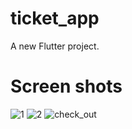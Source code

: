 # ticket_app

A new Flutter project.

# Screen shots
![1](https://github.com/tuconghieu1998/ticket_app/assets/43313480/c1a3a90d-91aa-4813-8335-2386a7edfeb2) ![2](https://github.com/tuconghieu1998/ticket_app/assets/43313480/29709771-9281-4e71-ab1e-10cf347e79ee) ![check_out](https://github.com/tuconghieu1998/ticket_app/assets/43313480/d4fa780d-964c-40fa-ac86-574f92bf6302)
